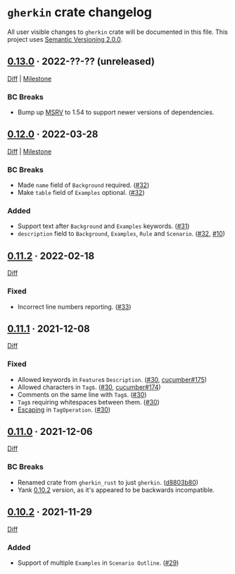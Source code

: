 `gherkin` crate changelog
=========================

All user visible changes to `gherkin` crate will be documented in this file. This project uses [Semantic Versioning 2.0.0].




## [0.13.0] · 2022-??-?? (unreleased)
[0.13.0]: /../../tree/v0.13.0

[Diff](/../../compare/v0.12.0...v0.13.0) | [Milestone](/../../milestone/4)

### BC Breaks

- Bump up [MSRV] to 1.54 to support newer versions of dependencies.




## [0.12.0] · 2022-03-28
[0.12.0]: /../../tree/v0.12.0

[Diff](/../../compare/v0.11.2...v0.12.0) | [Milestone](/../../milestone/2)

### BC Breaks

- Made `name` field of `Background` required. ([#32])
- Make `table` field of `Examples` optional. ([#32])

### Added

- Support text after `Background` and `Examples` keywords. ([#31])
- `description` field to `Background`, `Examples`, `Rule` and `Scenario`. ([#32], [#10])

[#10]: /../../issues/10
[#31]: /../../pull/31
[#32]: /../../pull/32




## [0.11.2] · 2022-02-18
[0.11.2]: /../../tree/v0.11.2

[Diff](/../../compare/v0.11.1...v0.11.2)

### Fixed

- Incorrect line numbers reporting. ([#33])

[#33]: /../../pull/33




## [0.11.1] · 2021-12-08
[0.11.1]: /../../tree/v0.11.1

[Diff](/../../compare/v0.11.0...v0.11.1)

### Fixed

- Allowed keywords in `Feature`s `Description`. ([#30], [cucumber#175])
- Allowed characters in `Tag`s. ([#30], [cucumber#174])
- Comments on the same line with `Tag`s. ([#30])
- `Tag`s requiring whitespaces between them. ([#30])
- [Escaping][0111-1] in `TagOperation`. ([#30])

[#30]: /../../pull/30
[cucumber#174]: https://github.com/cucumber-rs/cucumber/issues/174
[cucumber#175]: https://github.com/cucumber-rs/cucumber/issues/175
[0111-1]: https://github.com/cucumber/tag-expressions/tree/6f444830b23bd8e0c5a2617cd51b91bc2e05adde#escaping




## [0.11.0] · 2021-12-06
[0.11.0]: /../../tree/v0.11.0

[Diff](/../../compare/v0.10.2...v0.11.0)

### BC Breaks

- Renamed crate from `gherkin_rust` to just `gherkin`. ([d8803b80])
- Yank [0.10.2] version, as it's appeared to be backwards incompatible.

[d8803b80]: /../../commit/d8803b808eb5bd2684b9dc7c868a9637a0398100




## [0.10.2] · 2021-11-29
[0.10.2]: /../../tree/v0.10.2

[Diff](/../../compare/v0.10.1...v0.10.2)

### Added

- Support of multiple `Examples` in `Scenario Outline`. ([#29])

[#29]: /../../pull/29




[MSRV]: https://doc.rust-lang.org/cargo/reference/manifest.html#the-rust-version-field
[Semantic Versioning 2.0.0]: https://semver.org
